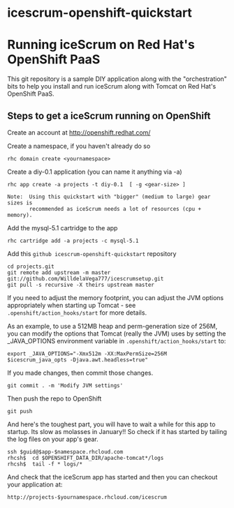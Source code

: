 icescrum-openshift-quickstart
=============================

Running iceScrum on Red Hat's OpenShift PaaS
===========================================
This git repository is a sample DIY application along with the
"orchestration" bits to help you install and run iceScrum along with Tomcat
on Red Hat's OpenShift PaaS.


Steps to get a iceScrum running on OpenShift
--------------------------------------------

Create an account at http://openshift.redhat.com/

Create a namespace, if you haven't already do so

    rhc domain create <yournamespace>

Create a diy-0.1 application (you can name it anything via -a)

    rhc app create -a projects -t diy-0.1  [ -g <gear-size> ]

    Note:  Using this quickstart with "bigger" (medium to large) gear sizes is
           recommended as iceScrum needs a lot of resources (cpu + memory). 

Add the mysql-5.1 cartridge to the app

    rhc cartridge add -a projects -c mysql-5.1

Add this `github icescrum-openshift-quickstart` repository

    cd projects.git
    git remote add upstream -m master git://github.com/WilldelaVega777/icescrumsetup.git
    git pull -s recursive -X theirs upstream master

If you need to adjust the memory footprint, you can adjust the JVM options
appropriately when starting up Tomcat - see `.openshift/action_hooks/start`
for more details.

As an example, to use a 512MB heap and perm-generation size of 256M, you can
modify the options that Tomcat (really the JVM) uses by setting the
_JAVA_OPTIONS environment variable in `.openshift/action_hooks/start` to:

    export _JAVA_OPTIONS="-Xmx512m -XX:MaxPermSize=256M $icescrum_java_opts -Djava.awt.headless=true"


If you made changes, then commit those changes.

    git commit . -m 'Modify JVM settings'

Then push the repo to OpenShift

    git push

And here's the toughest part, you will have to wait a while for this app to
startup. Its slow as molasses in January!! So check if it has started by
tailing the log files on your app's gear.

    ssh $guid@$app-$namespace.rhcloud.com
    rhcsh$  cd $OPENSHIFT_DATA_DIR/apache-tomcat*/logs
    rhcsh$  tail -f * logs/*

And check that the iceScrum app has started and then you can
checkout your application at:

    http://projects-$yournamespace.rhcloud.com/icescrum

